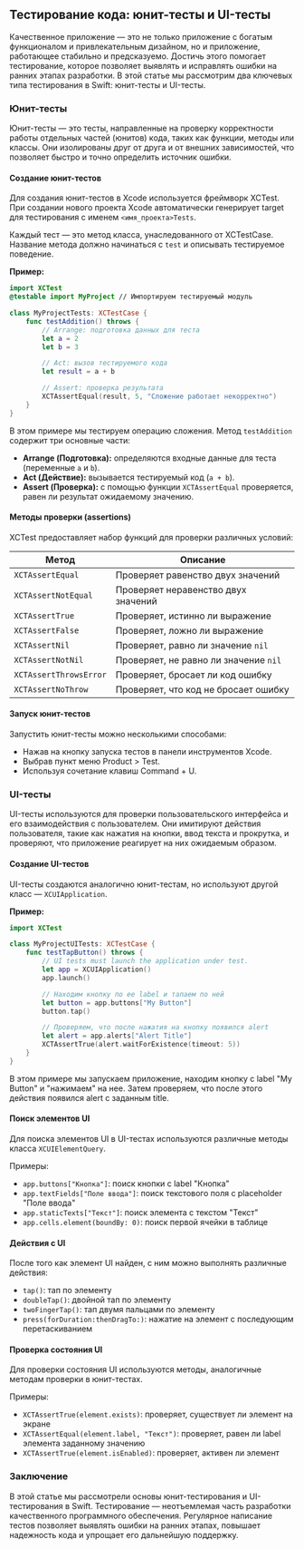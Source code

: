 ## Тестирование кода: юнит-тесты и UI-тесты

Качественное приложение — это не только приложение с богатым функционалом и привлекательным дизайном, но и приложение, работающее стабильно и предсказуемо. Достичь этого помогает тестирование, которое позволяет выявлять и исправлять ошибки на ранних этапах разработки. В этой статье мы рассмотрим два ключевых типа тестирования в Swift: юнит-тесты и UI-тесты.

### Юнит-тесты

Юнит-тесты — это тесты, направленные на проверку корректности работы отдельных частей (юнитов) кода, таких как функции, методы или классы. Они изолированы друг от друга и от внешних зависимостей, что позволяет быстро и точно определить источник ошибки.

#### Создание юнит-тестов

Для создания юнит-тестов в Xcode используется фреймворк XCTest. При создании нового проекта Xcode автоматически генерирует target для тестирования с именем `<имя_проекта>Tests`.

Каждый тест — это метод класса, унаследованного от XCTestCase. Название метода должно начинаться с `test` и описывать тестируемое поведение. 

**Пример:**

```swift
import XCTest
@testable import MyProject // Импортируем тестируемый модуль

class MyProjectTests: XCTestCase {
    func testAddition() throws {
        // Arrange: подготовка данных для теста
        let a = 2
        let b = 3

        // Act: вызов тестируемого кода
        let result = a + b

        // Assert: проверка результата
        XCTAssertEqual(result, 5, "Сложение работает некорректно")
    }
}
```

В этом примере мы тестируем операцию сложения. Метод `testAddition` содержит три основные части:

* **Arrange (Подготовка):** определяются входные данные для теста (переменные `a` и `b`).
* **Act (Действие):** вызывается тестируемый код (`a + b`).
* **Assert (Проверка):** с помощью функции `XCTAssertEqual` проверяется, равен ли результат ожидаемому значению.

#### Методы проверки (assertions)

XCTest предоставляет набор функций для проверки различных условий:

| Метод                    | Описание                                                                             |
|---------------------------|-------------------------------------------------------------------------------------|
| `XCTAssertEqual`           | Проверяет равенство двух значений                                                        |
| `XCTAssertNotEqual`        | Проверяет неравенство двух значений                                                   |
| `XCTAssertTrue`            | Проверяет, истинно ли выражение                                                       |
| `XCTAssertFalse`           | Проверяет, ложно ли выражение                                                        |
| `XCTAssertNil`             | Проверяет, равно ли значение `nil`                                                  |
| `XCTAssertNotNil`          | Проверяет, не равно ли значение `nil`                                                 |
| `XCTAssertThrowsError`     | Проверяет, бросает ли код ошибку                                                     |
| `XCTAssertNoThrow`         | Проверяет, что код не бросает ошибку                                                    |

#### Запуск юнит-тестов

Запустить юнит-тесты можно несколькими способами:

* Нажав на кнопку запуска тестов в панели инструментов Xcode.
* Выбрав пункт меню Product > Test.
* Используя сочетание клавиш Command + U.

### UI-тесты

UI-тесты используются для проверки пользовательского интерфейса и его взаимодействия с пользователем. Они имитируют действия пользователя, такие как нажатия на кнопки, ввод текста и прокрутка, и проверяют, что приложение реагирует на них ожидаемым образом.

#### Создание UI-тестов

UI-тесты создаются аналогично юнит-тестам, но используют другой класс — `XCUIApplication`.

**Пример:**

```swift
import XCTest

class MyProjectUITests: XCTestCase {
    func testTapButton() throws {
        // UI tests must launch the application under test.
        let app = XCUIApplication()
        app.launch()

        // Находим кнопку по ее label и тапаем по ней
        let button = app.buttons["My Button"]
        button.tap()

        // Проверяем, что после нажатия на кнопку появился alert
        let alert = app.alerts["Alert Title"]
        XCTAssertTrue(alert.waitForExistence(timeout: 5))
    }
}
```

В этом примере мы запускаем приложение, находим кнопку с label "My Button" и "нажимаем" на нее. Затем проверяем, что после этого действия появился alert с заданным title.

#### Поиск элементов UI

Для поиска элементов UI в UI-тестах используются различные методы класса `XCUIElementQuery`. 

Примеры:

* `app.buttons["Кнопка"]`: поиск кнопки с label "Кнопка"
* `app.textFields["Поле ввода"]`: поиск текстового поля с placeholder "Поле ввода"
* `app.staticTexts["Текст"]`: поиск элемента с текстом "Текст"
* `app.cells.element(boundBy: 0)`: поиск первой ячейки в таблице

#### Действия с UI

После того как элемент UI найден, с ним можно выполнять различные действия:

* `tap()`: тап по элементу
* `doubleTap()`: двойной тап по элементу
* `twoFingerTap()`: тап двумя пальцами по элементу
* `press(forDuration:thenDragTo:)`: нажатие на элемент с последующим перетаскиванием

#### Проверка состояния UI

Для проверки состояния UI используются методы, аналогичные методам проверки в юнит-тестах. 

Примеры:

* `XCTAssertTrue(element.exists)`: проверяет, существует ли элемент на экране
* `XCTAssertEqual(element.label, "Текст")`: проверяет, равен ли label элемента заданному значению
* `XCTAssertTrue(element.isEnabled)`: проверяет, активен ли элемент

### Заключение

В этой статье мы рассмотрели основы юнит-тестирования и UI-тестирования в Swift. Тестирование — неотъемлемая часть разработки качественного программного обеспечения. Регулярное написание тестов позволяет выявлять ошибки на ранних этапах, повышает надежность кода и упрощает его дальнейшую поддержку. 
